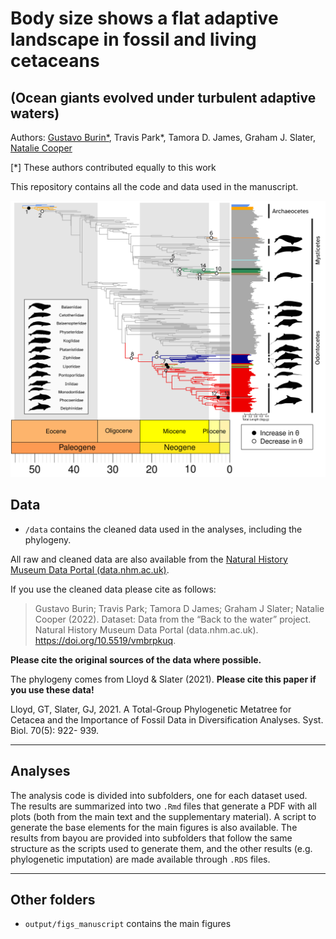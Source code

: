 # Body size shows a flat adaptive landscape in fossil and living cetaceans
## (Ocean giants evolved under turbulent adaptive waters)

Authors: [Gustavo Burin\*](gustavo.burin@nhm.ac.uk), Travis Park\*, Tamora D. James, Graham J. Slater, [Natalie Cooper](natalie.cooper@nhm.ac.uk)

[*] These authors contributed equally to this work

This repository contains all the code and data used in the manuscript.

![](output/figs_manuscript/fig2.png)

## Data

* `/data` contains the cleaned data used in the analyses, including the phylogeny.

All raw and cleaned data are also available from the [Natural History Museum Data Portal (data.nhm.ac.uk)](https://doi.org/10.5519/vmbrpkuq). 

If you use the cleaned data please cite as follows: 
> Gustavo Burin; Travis Park; Tamora D James; Graham J Slater; Natalie Cooper (2022). Dataset: Data from the “Back to the water” project. Natural History Museum Data Portal (data.nhm.ac.uk). https://doi.org/10.5519/vmbrpkuq.

**Please cite the original sources of the data where possible.**

The phylogeny comes from Lloyd & Slater (2021). **Please cite this paper if you use these data!**

Lloyd, GT, Slater, GJ, 2021. A Total-Group Phylogenetic Metatree for Cetacea and the Importance of Fossil Data in Diversification Analyses. Syst. Biol. 70(5): 922- 939.

-------
## Analyses
The analysis code is divided into subfolders, one for each dataset used. The results are summarized into two `.Rmd` files that generate a PDF with all plots (both from the main text and the supplementary material). A script to generate the base elements for the main figures is also available. The results from bayou are provided into subfolders that follow the same structure as the scripts used to generate them, and the other results (e.g. phylogenetic imputation) are made available through `.RDS` files.

-------
## Other folders

* `output/figs_manuscript` contains the main figures
